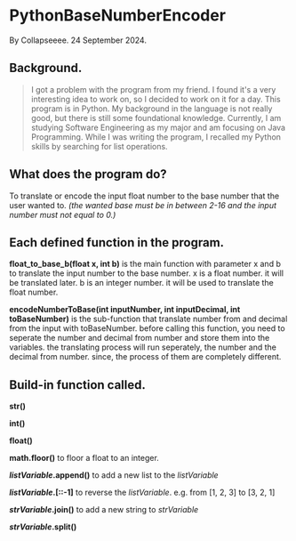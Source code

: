 ﻿# PythonBaseNumberEncoder
By Collapseeee. 24 September 2024.

## Background.
> I got a problem with the program from my friend. I found it's a very interesting idea to work on, so I decided to work on it for a day. This program is in Python. My background in the language is not really good, but there is still some foundational knowledge. Currently, I am studying Software Engineering as my major and am focusing on Java Programming. While I was writing the program, I recalled my Python skills by searching for list operations.

## What does the program do?
To translate or encode the input float number to the base number that the user wanted to.
_(the wanted base must be in between 2-16 and the input number must not equal to 0.)_

## Each defined function in the program.
**float_to_base_b(float x, int b)**
is the main function with parameter x and b to translate the input number to the base number.
x is a float number. it will be translated later.
b is an integer number. it will be used to translate the float number.

**encodeNumberToBase(int inputNumber, int inputDecimal, int toBaseNumber)**
is the sub-function that translate number from and decimal from the input with toBaseNumber.
before calling this function, you need to seperate the number and decimal from number and store them into the variables.
the translating process will run seperately, the number and the decimal from number. since, the process of them are completely different.

## Build-in function called.
**str()**

**int()**

**float()**

**math.floor()** to floor a float to an integer.

**_listVariable_.append()** to add a new list to the _listVariable_

**_listVariable_.[::-1]** to reverse the _listVariable_. e.g. from [1, 2, 3] to [3, 2, 1]

**_strVariable_.join()** to add a new string to _strVariable_

**_strVariable_.split()**



